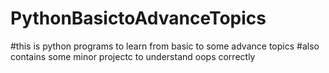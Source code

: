 # PythonBasictoAdvanceTopics
#this is python programs to learn from basic to some advance topics
#also contains some minor projectc to understand oops correctly
